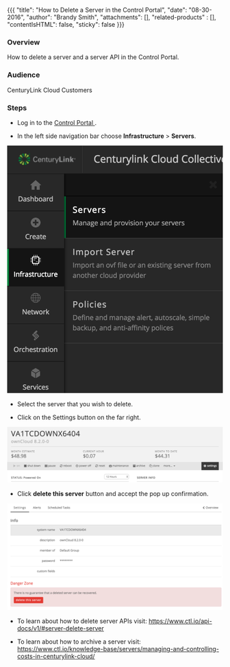 {{{
  "title": "How to Delete a Server in the Control Portal",
  "date": "08-30-2016",
  "author": "Brandy Smith",
  "attachments": [],
  "related-products" : [],
  "contentIsHTML": false,
  "sticky": false
}}}

### Overview

How to delete a server and a server API in the Control Portal.

### Audience

CenturyLink Cloud Customers

### Steps

* Log in to the [Control Portal ](https://control.ctl.io).

* In the left side navigation bar choose **Infrastructure** > **Servers**.

![Control Portal GUI](../images/delete-server-giu-1.png)

* Select the server that you wish to delete.

* Click on the Settings button on the far right.

![Settings button](../images/delete-server-gui-2.png)

* Click **delete this server** button and accept the pop up confirmation.

![delete server button](../images/delete-server-gui-3.png)

* To learn about how to delete server APIs visit: https://www.ctl.io/api-docs/v1/#server-delete-server

*  To learn about how to archive a server visit: https://www.ctl.io/knowledge-base/servers/managing-and-controlling-costs-in-centurylink-cloud/
